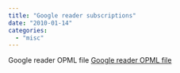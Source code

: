 ```yaml
---
title: "Google reader subscriptions"
date: "2010-01-14"
categories: 
  - "misc"
---
```


Google reader OPML file [Google reader OPML file](http://www.mckelt.com/blog/file.axd?file=google-reader-subscriptions.xml)
